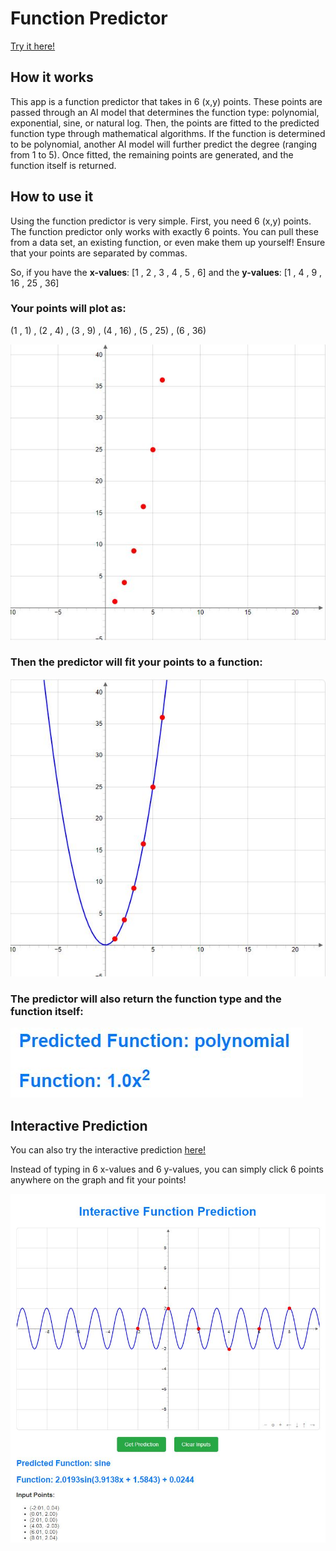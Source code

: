﻿# Function Predictor

[Try it here!](https://www.functionprediction.com/)

## How it works
This app is a function predictor that takes in 6 (x,y) points. These points are passed through an AI model that determines the function type: polynomial, exponential, sine, or natural log. Then, the points are fitted to the predicted function type through mathematical algorithms. If the function is determined to be polynomial, another AI model will further predict the degree (ranging from 1 to 5). Once fitted, the remaining points are generated, and the function itself is returned.

## How to use it

Using the function predictor is very simple. First, you need 6 (x,y) points. The function predictor only works with exactly 6 points. You can pull these from a data set, an existing function, or even make them up yourself! Ensure that your points are separated by commas.

So, if you have the __x-values__: [1 , 2 , 3 , 4 , 5 , 6] and the __y-values__: [1 , 4 , 9 , 16 , 25 , 36] 

### Your points will plot as:

(1 , 1) , (2 , 4) , (3 , 9) , (4 , 16) , (5 , 25) , (6 , 36)


![Not Fitted Example Points](./images/example%20points%20(not%20fitted).JPG)

### Then the predictor will fit your points to a function:

![Fitted Example Points](./images/example%20points%20(fitted).JPG)

### The predictor will also return the function type and the function itself:

![Prediction](./images/predicted.JPG)


## Interactive Prediction

You can also try the interactive prediction [here!](https://www.functionprediction.com/choose)

Instead of typing in 6 x-values and 6 y-values, you can simply click 6 points anywhere on the graph and fit your points!

![Interactive](./images/inter.JPG)
